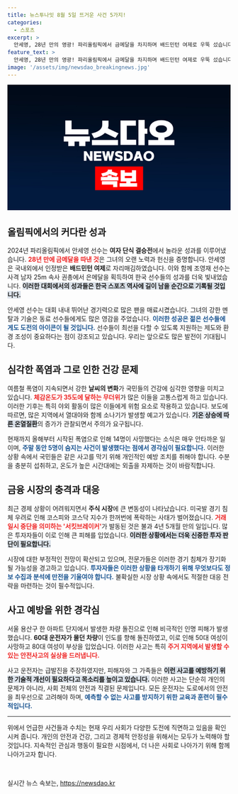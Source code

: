 ```yaml
---
title: 뉴스투나잇 8월 5일 뜨거운 사건 5가지!
categories:
  - 스포츠
excerpt: >
  안세영, 28년 만의 영광! 파리올림픽에서 금메달을 차지하며 배드민턴 여제로 우뚝 섰습니다. 조영재는 은메달로 사격에서 빛났지만, 무더위와 온열질환이 심각하게 여름을 위협하고 있습니다.
feature_text: >
  안세영, 28년 만의 영광! 파리올림픽에서 금메달을 차지하며 배드민턴 여제로 우뚝 섰습니다. 조영재는 은메달로 사격에서 빛났지만, 무더위와 온열질환이 심각하게 여름을 위협하고 있습니다.
image: '/assets/img/newsdao_breakingnews.jpg'
---
```


<p><img src="/assets/img/newsdao_breakingnews.jpg" alt="bookingtag 속보" /></p>

<h2 data-ke-size="size26">올림픽에서의 커다란 성과</h2>

<p data-ke-size="size16">2024년 파리올림픽에서 안세영 선수는 <b>여자 단식 결승전</b>에서 놀라운 성과를 이루어냈습니다. <b><span style="color: #ee2323;">28년 만에 금메달을 따낸 것</span></b>은 그녀의 오랜 노력과 헌신을 증명합니다. 안세영은 국내외에서 인정받은 <b>배드민턴 여제</b>로 자리매김하였습니다. 이와 함께 조영재 선수는 사격 남자 25m 속사 권총에서 은메달을 획득하여 한국 선수들의 성과를 더욱 빛내었습니다. <b><span style="background-color: #21538527;">이러한 대회에서의 성과들은 한국 스포츠 역사에 길이 남을 순간으로 기록될 것입니다.</span></b></p>

<p data-ke-size="size16">안세영 선수는 대회 내내 뛰어난 경기력으로 많은 팬을 매료시켰습니다. 그녀의 강한 멘탈과 기술은 동료 선수들에게도 많은 영감을 주었습니다. <b><span style="color: #1a5490;">이러한 성공은 젊은 선수들에게도 도전의 아이콘이 될 것입니다.</span></b> 선수들이 최선을 다할 수 있도록 지원하는 제도와 환경 조성이 중요하다는 점이 강조되고 있습니다. 우리는 앞으로도 많은 발전이 기대됩니다.</p>

<h2 data-ke-size="size26">심각한 폭염과 그로 인한 건강 문제</h2>

<p data-ke-size="size16">여름철 폭염이 지속되면서 강한 <b>날씨의 변화</b>가 국민들의 건강에 심각한 영향을 미치고 있습니다. <b><span style="color: #ee2323;">체감온도가 35도에 달하는 무더위</span></b>가 많은 이들을 고통스럽게 하고 있습니다. 이러한 기후는 특히 야외 활동이 많은 이들에게 위험 요소로 작용하고 있습니다. 보도에 따르면, 많은 지역에서 열대야와 함께 소나기가 발생할 예고가 있습니다. <b><span style="background-color: #21538527;">기온 상승에 따른 온열질환</span></b>의 증가가 관찰되면서 주의가 요구됩니다. </p>

<p data-ke-size="size16">현재까지 올해부터 시작된 폭염으로 인해 14명이 사망했다는 소식은 매우 안타까운 일이며, <b><span style="color: #1a5490;">주말 동안 5명이 숨지는 사건이 발생했다는 점에서 경각심이 필요합니다.</span></b> 이러한 상황 속에서 국민들은 같은 사고를 막기 위해 개인적인 예방 조치를 취해야 합니다. 수분을 충분히 섭취하고, 온도가 높은 시간대에는 외출을 자제하는 것이 바람직합니다.</p>

<h2 data-ke-size="size26">금융 시장의 충격과 대응</h2>

<p data-ke-size="size16">최근 경제 상황이 어려워지면서 <b>주식 시장</b>에 큰 변동성이 나타났습니다. 미국발 경기 침체 우려로 인해 코스피와 코스닥 지수가 한꺼번에 폭락하는 사태가 벌어졌습니다. <b><span style="color: #ee2323;">거래 일시 중단을 의미하는 '서킷브레이커'</span></b>가 발동된 것은 불과 4년 5개월 만의 일입니다. 많은 투자자들이 이로 인해 큰 피해를 입었습니다. <b><span style="background-color: #21538527;">이러한 상황에서는 더욱 신중한 투자 판단이 필요합니다.</span></b></p>

<p data-ke-size="size16">시장에 대한 부정적인 전망이 확산되고 있으며, 전문가들은 이러한 경기 침체가 장기화될 가능성을 경고하고 있습니다. <b><span style="color: #1a5490;">투자자들은 이러한 상황을 타개하기 위해 무엇보다도 정보 수집과 분석에 만전을 기울여야 합니다.</span></b> 불확실한 시장 상황 속에서도 적절한 대응 전략을 마련하는 것이 필수적입니다.</p>

<h2 data-ke-size="size26">사고 예방을 위한 경각심</h2>

<p data-ke-size="size16">서울 용산구 한 아파트 단지에서 발생한 차량 돌진으로 인해 비극적인 인명 피해가 발생했습니다. <b>60대 운전자가 몰던 차량</b>이 인도를 향해 돌진하였고, 이로 인해 50대 여성이 사망하고 80대 여성이 부상을 입었습니다. 이러한 사고는 특히 <b><span style="color: #ee2323;">주거 지역에서 발생할 수 있는 안전사고의 실상을 드러냅니다.</span></b></p>

<p data-ke-size="size16">사고 운전자는 급발진을 주장하였지만, 피해자와 그 가족들은 <b><span style="background-color: #21538527;">이런 사고를 예방하기 위한 기술적 개선이 필요하다고 목소리를 높이고 있습니다.</span></b> 이러한 사고는 단순히 개인의 문제가 아니라, 사회 전체의 안전과 직결된 문제입니다. 모든 운전자는 도로에서의 안전을 최우선으로 고려해야 하며, <b><span style="color: #1a5490;">예측할 수 없는 사고를 방지하기 위한 교육과 훈련이 필수적입니다.</span></b></p>

<hr />

<p data-ke-size="size16">위에서 언급한 사건들과 수치는 현재 우리 사회가 다양한 도전에 직면하고 있음을 확인시켜 줍니다. 개인의 안전과 건강, 그리고 경제적 안정성을 위해서는 모두가 노력해야 할 것입니다. 지속적인 관심과 행동이 필요한 시점에서, 더 나은 사회로 나아가기 위해 함께 나아가고자 합니다.</p>

<p data-ke-size="size16">&nbsp;</p>
실시간 뉴스 속보는, <a href="https://newsdao.kr" rel="dofollow">https://newsdao.kr</a>


